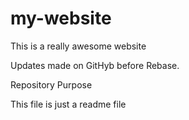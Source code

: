 # my-website

This is a really awesome website

Updates made on GitHyb before Rebase.

 Repository Purpose

This file is just a readme file
